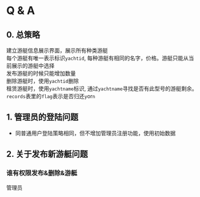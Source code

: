 # Q & A

## 0. 总策略
建立游艇信息展示界面，展示所有种类游艇</br>
每个游艇有唯一表示标识`yachtid`, 每种游艇有相同的名字，价格。游艇只能从当前展示的游艇中选择</br>
发布游艇的时候只能增加数量</br>
删除游艇时，使用`yachtid`删除</br>
租赁游艇时，使用`yachtname`标识, 通过`yachtname`寻找是否有此型号的游艇剩余。</br>
`records`表里的`flag`表示是否归还`y`or`n`

## 1. 管理员的登陆问题
 - 同普通用户登陆策略相同，但不增加管理员注册功能，使用初始数据
## 2. 关于发布新游艇问题
### 谁有权限发布&删除&游艇
管理员
